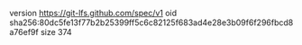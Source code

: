 version https://git-lfs.github.com/spec/v1
oid sha256:80dc5fe13f77b2b25399ff5c6c82125f683ad4e28e3b09f6f296fbcd8a76ef9f
size 374
